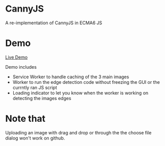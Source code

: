 # CannyJS
A re-implementation of CannyJS in ECMA6 JS
# Demo
[Live Demo](https://hamada147.github.io/CannyJS/)

Demo includes
* Service Worker to handle caching of the 3 main images
* Worker to run the edge detection code without freezing the GUI or the currntly ran JS script
* Loading indicator to let you know when the worker is working on detecting the images edges

# Note that
Uploading an image with drag and drop or through the the choose file dialog won't work on github.
